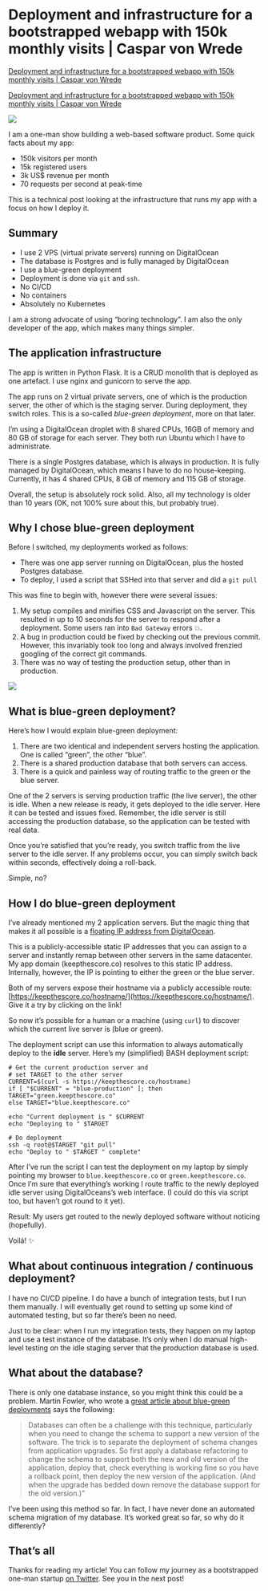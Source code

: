 # Deployment and infrastructure for a bootstrapped webapp with 150k monthly visits | Caspar von Wrede
[Deployment and infrastructure for a bootstrapped webapp with 150k monthly visits | Caspar von Wrede](https://casparwre.de/blog/webapp-python-deployment/) 

 [Deployment and infrastructure for a bootstrapped webapp with 150k monthly visits | Caspar von Wrede](https://casparwre.de/blog/webapp-python-deployment/) 

 ![](https://casparwre.de/images/deployment.png)

I am a one-man show building a web-based software product. Some quick facts about my app:

*   150k visitors per month
*   15k registered users
*   3k US$ revenue per month
*   70 requests per second at peak-time

This is a technical post looking at the infrastructure that runs my app with a focus on how I deploy it.

Summary
-------

*   I use 2 VPS (virtual private servers) running on DigitalOcean
*   The database is Postgres and is fully managed by DigitalOcean
*   I use a blue-green deployment
*   Deployment is done via `git` and `ssh`.
*   No CI/CD
*   No containers
*   Absolutely no Kubernetes

I am a strong advocate of using “boring technology”. I am also the only developer of the app, which makes many things simpler.

The application infrastructure
------------------------------

The app is written in Python Flask. It is a CRUD monolith that is deployed as one artefact. I use nginx and gunicorn to serve the app.

The app runs on 2 virtual private servers, one of which is the production server, the other of which is the staging server. During deployment, they switch roles. This is a so-called _blue-green deployment_, more on that later.

I’m using a DigitalOcean droplet with 8 shared CPUs, 16GB of memory and 80 GB of storage for each server. They both run Ubuntu which I have to administrate.

There is a single Postgres database, which is always in production. It is fully managed by DigitalOcean, which means I have to do no house-keeping. Currently, it has 4 shared CPUs, 8 GB of memory and 115 GB of storage.

Overall, the setup is absolutely rock solid. Also, all my technology is older than 10 years (OK, not 100% sure about this, but probably true).

Why I chose blue-green deployment
---------------------------------

Before I switched, my deployments worked as follows:

*   There was one app server running on DigitalOcean, plus the hosted Postgres database.
*   To deploy, I used a script that SSHed into that server and did a `git pull`

This was fine to begin with, however there were several issues:

1.  My setup compiles and minifies CSS and Javascript on the server. This resulted in up to 10 seconds for the server to respond after a deployment. Some users ran into `Bad Gateway` errors 💥.
2.  A bug in production could be fixed by checking out the previous commit. However, this invariably took too long and always involved frenzied googling of the correct git commands.
3.  There was no way of testing the production setup, other than in production.

![](https://casparwre.de/images/testing-in-production.jpg)

What is blue-green deployment?
------------------------------

Here’s how I would explain blue-green deployment:

1.  There are two identical and independent servers hosting the application. One is called “green”, the other “blue”.
2.  There is a shared production database that both servers can access.
3.  There is a quick and painless way of routing traffic to the green or the blue server.

One of the 2 servers is serving production traffic (the live server), the other is idle. When a new release is ready, it gets deployed to the idle server. Here it can be tested and issues fixed. Remember, the idle server is still accessing the production database, so the application can be tested with real data.

Once you’re satisfied that you’re ready, you switch traffic from the live server to the idle server. If any problems occur, you can simply switch back within seconds, effectively doing a roll-back.

Simple, no?

How I do blue-green deployment
------------------------------

I’ve already mentioned my 2 application servers. But the magic thing that makes it all possible is a [floating IP address from DigitalOcean](https://www.digitalocean.com/docs/networking/floating-ips/).

This is a publicly-accessible static IP addresses that you can assign to a server and instantly remap between other servers in the same datacenter. My app domain (keepthescore.co) resolves to this static IP address. Internally, however, the IP is pointing to either the green or the blue server.

Both of my servers expose their hostname via a publicly accessible route: [https://keepthescore.co/hostname/](https://keepthescore.co/hostname/). Give it a try by clicking on the link!

So now it’s possible for a human or a machine (using `curl`) to discover which the current live server is (blue or green).

The deployment script can use this information to always automatically deploy to the **idle** server. Here’s my (simplified) BASH deployment script:

```
# Get the current production server and 
# set TARGET to the other server 
CURRENT=$(curl -s https://keepthescore.co/hostname)
if [ "$CURRENT" = "blue-production" ]; then TARGET="green.keepthescore.co"
else TARGET="blue.keepthescore.co"

echo "Current deployment is " $CURRENT
echo "Deploying to " $TARGET

# Do deployment
ssh -q root@$TARGET "git pull"
echo "Deploy to " $TARGET " complete" 
```

After I’ve run the script I can test the deployment on my laptop by simply pointing my browser to `blue.keepthescore.co` or `green.keepthescore.co`. Once I’m sure that everything’s working I route traffic to the newly deployed idle server using DigitalOceans’s web interface. (I could do this via script too, but haven’t got round to it yet).

Result: My users get routed to the newly deployed software without noticing (hopefully).

Voilá! ✨

What about continuous integration / continuous deployment?
----------------------------------------------------------

I have no CI/CD pipeline. I do have a bunch of integration tests, but I run them manually. I will eventually get round to setting up some kind of automated testing, but so far there’s been no need.

Just to be clear: when I run my integration tests, they happen on my laptop and use a test instance of the database. It’s only when I do manual high-level testing on the idle staging server that the production database is used.

What about the database?
------------------------

There is only one database instance, so you might think this could be a problem. Martin Fowler, who wrote a [great article about blue-green deployments](https://martinfowler.com/bliki/BlueGreenDeployment.html) says the following:

> Databases can often be a challenge with this technique, particularly when you need to change the schema to support a new version of the software. The trick is to separate the deployment of schema changes from application upgrades. So first apply a database refactoring to change the schema to support both the new and old version of the application, deploy that, check everything is working fine so you have a rollback point, then deploy the new version of the application. (And when the upgrade has bedded down remove the database support for the old version.)”

I’ve been using this method so far. In fact, I have never done an automated schema migration of my database. It’s worked great so far, so why do it differently?

That’s all
----------

Thanks for reading my article! You can follow my journey as a bootstrapped one-man startup [on Twitter](https://twitter.com/wrede). See you in the next post!